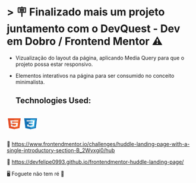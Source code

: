 
 # > 🪧 Finalizado mais um projeto juntamento com o DevQuest - Dev em Dobro / Frontend Mentor ⚠️

 - Vizualização do layout da página, aplicando Media Query para que o projeto possa estar responsivo.

 - Elementos interativos na página para ser consumido no conceito minimalista.

   ## Technologies Used:

<div style="display: inline_block"><br>
  <img align="center" alt="HTML" height="30" width="40" src="https://raw.githubusercontent.com/devicons/devicon/master/icons/html5/html5-original.svg">
  <img align="center" alt="CSS" height="30" width="40" src="https://raw.githubusercontent.com/devicons/devicon/master/icons/css3/css3-original.svg">
</div><br>


🔗 https://www.frontendmentor.io/challenges/huddle-landing-page-with-a-single-introductory-section-B_2Wvxgi0/hub

🔗 https://devfelipe0993.github.io/frontendmentor-huddle-landing-page/


 🖥️ Foguete não tem ré 🚀
